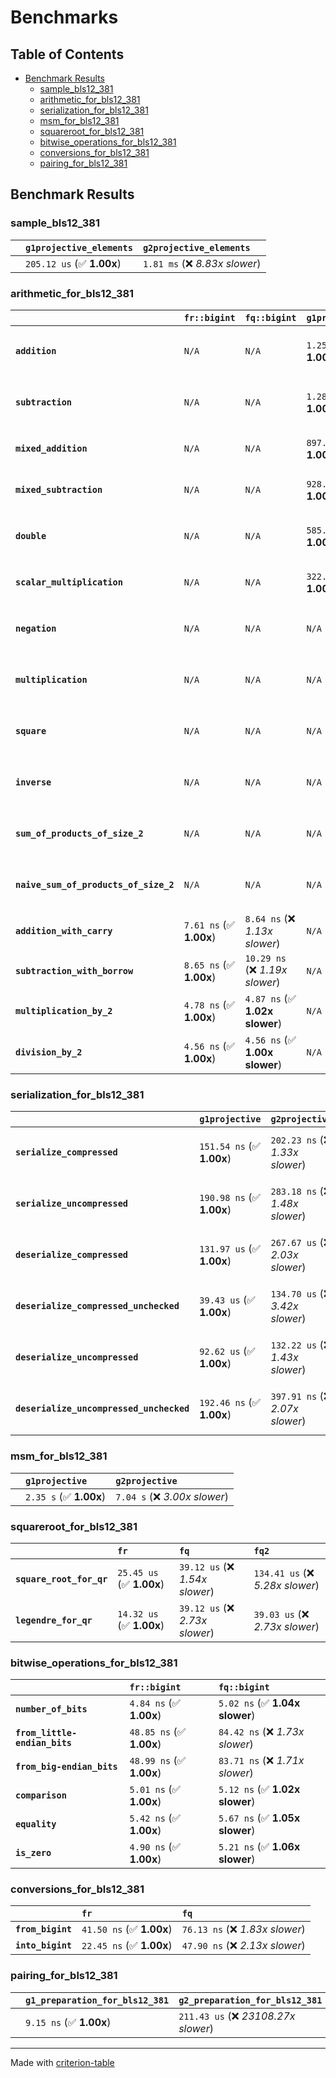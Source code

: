 # Benchmarks

## Table of Contents

- [Benchmark Results](#benchmark-results)
    - [sample_bls12_381](#sample_bls12_381)
    - [arithmetic_for_bls12_381](#arithmetic_for_bls12_381)
    - [serialization_for_bls12_381](#serialization_for_bls12_381)
    - [msm_for_bls12_381](#msm_for_bls12_381)
    - [squareroot_for_bls12_381](#squareroot_for_bls12_381)
    - [bitwise_operations_for_bls12_381](#bitwise_operations_for_bls12_381)
    - [conversions_for_bls12_381](#conversions_for_bls12_381)
    - [pairing_for_bls12_381](#pairing_for_bls12_381)

## Benchmark Results

### sample_bls12_381

|        | `g1projective_elements`          | `g2projective_elements`           |
|:-------|:---------------------------------|:--------------------------------- |
|        | `205.12 us` (✅ **1.00x**)        | `1.81 ms` (❌ *8.83x slower*)      |

### arithmetic_for_bls12_381

|                                       | `fr::bigint`            | `fq::bigint`                    | `g1projective`            | `g2projective`                   | `fq2`                            | `fq12`                            | `fq`                             | `fr`                              |
|:--------------------------------------|:------------------------|:--------------------------------|:--------------------------|:---------------------------------|:---------------------------------|:----------------------------------|:---------------------------------|:--------------------------------- |
| **`addition`**                        | `N/A`                   | `N/A`                           | `1.25 us` (✅ **1.00x**)   | `3.97 us` (❌ *3.19x slower*)     | `23.38 ns` (🚀 **53.28x faster**) | `194.31 ns` (🚀 **6.41x faster**)  | `12.73 ns` (🚀 **97.86x faster**) | `8.64 ns` (🚀 **144.15x faster**)  |
| **`subtraction`**                     | `N/A`                   | `N/A`                           | `1.28 us` (✅ **1.00x**)   | `4.03 us` (❌ *3.14x slower*)     | `23.46 ns` (🚀 **54.62x faster**) | `159.51 ns` (🚀 **8.03x faster**)  | `12.85 ns` (🚀 **99.73x faster**) | `8.77 ns` (🚀 **146.05x faster**)  |
| **`mixed_addition`**                  | `N/A`                   | `N/A`                           | `897.86 ns` (✅ **1.00x**) | `2.85 us` (❌ *3.17x slower*)     | `N/A`                            | `N/A`                             | `N/A`                            | `N/A`                             |
| **`mixed_subtraction`**               | `N/A`                   | `N/A`                           | `928.23 ns` (✅ **1.00x**) | `2.89 us` (❌ *3.11x slower*)     | `N/A`                            | `N/A`                             | `N/A`                            | `N/A`                             |
| **`double`**                          | `N/A`                   | `N/A`                           | `585.60 ns` (✅ **1.00x**) | `1.80 us` (❌ *3.08x slower*)     | `12.43 ns` (🚀 **47.11x faster**) | `67.82 ns` (🚀 **8.63x faster**)   | `7.24 ns` (🚀 **80.89x faster**)  | `5.87 ns` (🚀 **99.74x faster**)   |
| **`scalar_multiplication`**           | `N/A`                   | `N/A`                           | `322.53 us` (✅ **1.00x**) | `967.04 us` (❌ *3.00x slower*)   | `N/A`                            | `N/A`                             | `N/A`                            | `N/A`                             |
| **`negation`**                        | `N/A`                   | `N/A`                           | `N/A`                     | `N/A`                            | `22.81 ns` (❌ *3.72x slower*)    | `101.77 ns` (❌ *16.61x slower*)   | `18.24 ns` (❌ *2.98x slower*)    | `6.13 ns` (✅ **1.00x**)           |
| **`multiplication`**                  | `N/A`                   | `N/A`                           | `N/A`                     | `N/A`                            | `238.95 ns` (❌ *5.17x slower*)   | `6.21 us` (❌ *134.32x slower*)    | `76.92 ns` (❌ *1.67x slower*)    | `46.20 ns` (✅ **1.00x**)          |
| **`square`**                          | `N/A`                   | `N/A`                           | `N/A`                     | `N/A`                            | `175.80 ns` (❌ *4.70x slower*)   | `4.36 us` (❌ *116.63x slower*)    | `65.43 ns` (❌ *1.75x slower*)    | `37.42 ns` (✅ **1.00x**)          |
| **`inverse`**                         | `N/A`                   | `N/A`                           | `N/A`                     | `N/A`                            | `15.42 us` (❌ *2.17x slower*)    | `25.68 us` (❌ *3.61x slower*)     | `15.09 us` (❌ *2.12x slower*)    | `7.12 us` (✅ **1.00x**)           |
| **`sum_of_products_of_size_2`**       | `N/A`                   | `N/A`                           | `N/A`                     | `N/A`                            | `519.48 ns` (❌ *6.12x slower*)   | `12.74 us` (❌ *150.00x slower*)   | `116.34 ns` (❌ *1.37x slower*)   | `84.91 ns` (✅ **1.00x**)          |
| **`naive_sum_of_products_of_size_2`** | `N/A`                   | `N/A`                           | `N/A`                     | `N/A`                            | `509.18 ns` (❌ *5.81x slower*)   | `12.67 us` (❌ *144.49x slower*)   | `163.48 ns` (❌ *1.86x slower*)   | `87.67 ns` (✅ **1.00x**)          |
| **`addition_with_carry`**             | `7.61 ns` (✅ **1.00x**) | `8.64 ns` (❌ *1.13x slower*)    | `N/A`                     | `N/A`                            | `N/A`                            | `N/A`                             | `N/A`                            | `N/A`                             |
| **`subtraction_with_borrow`**         | `8.65 ns` (✅ **1.00x**) | `10.29 ns` (❌ *1.19x slower*)   | `N/A`                     | `N/A`                            | `N/A`                            | `N/A`                             | `N/A`                            | `N/A`                             |
| **`multiplication_by_2`**             | `4.78 ns` (✅ **1.00x**) | `4.87 ns` (✅ **1.02x slower**)  | `N/A`                     | `N/A`                            | `N/A`                            | `N/A`                             | `N/A`                            | `N/A`                             |
| **`division_by_2`**                   | `4.56 ns` (✅ **1.00x**) | `4.56 ns` (✅ **1.00x slower**)  | `N/A`                     | `N/A`                            | `N/A`                            | `N/A`                             | `N/A`                            | `N/A`                             |

### serialization_for_bls12_381

|                                          | `g1projective`            | `g2projective`                   | `fr`                               | `fq`                               | `fq2`                              | `fq12`                            |
|:-----------------------------------------|:--------------------------|:---------------------------------|:-----------------------------------|:-----------------------------------|:-----------------------------------|:--------------------------------- |
| **`serialize_compressed`**               | `151.54 ns` (✅ **1.00x**) | `202.23 ns` (❌ *1.33x slower*)   | `29.12 ns` (🚀 **5.20x faster**)    | `56.32 ns` (🚀 **2.69x faster**)    | `109.32 ns` (✅ **1.39x faster**)   | `711.80 ns` (❌ *4.70x slower*)    |
| **`serialize_uncompressed`**             | `190.98 ns` (✅ **1.00x**) | `283.18 ns` (❌ *1.48x slower*)   | `29.38 ns` (🚀 **6.50x faster**)    | `57.19 ns` (🚀 **3.34x faster**)    | `109.22 ns` (✅ **1.75x faster**)   | `717.51 ns` (❌ *3.76x slower*)    |
| **`deserialize_compressed`**             | `131.97 us` (✅ **1.00x**) | `267.67 us` (❌ *2.03x slower*)   | `52.97 ns` (🚀 **2491.40x faster**) | `94.47 ns` (🚀 **1396.93x faster**) | `213.94 ns` (🚀 **616.85x faster**) | `1.32 us` (🚀 **99.61x faster**)   |
| **`deserialize_compressed_unchecked`**   | `39.43 us` (✅ **1.00x**)  | `134.70 us` (❌ *3.42x slower*)   | `52.70 ns` (🚀 **748.32x faster**)  | `94.38 ns` (🚀 **417.82x faster**)  | `213.90 ns` (🚀 **184.36x faster**) | `1.33 us` (🚀 **29.75x faster**)   |
| **`deserialize_uncompressed`**           | `92.62 us` (✅ **1.00x**)  | `132.22 us` (❌ *1.43x slower*)   | `53.05 ns` (🚀 **1746.02x faster**) | `94.38 ns` (🚀 **981.37x faster**)  | `213.72 ns` (🚀 **433.37x faster**) | `1.33 us` (🚀 **69.90x faster**)   |
| **`deserialize_uncompressed_unchecked`** | `192.46 ns` (✅ **1.00x**) | `397.91 ns` (❌ *2.07x slower*)   | `53.01 ns` (🚀 **3.63x faster**)    | `94.61 ns` (🚀 **2.03x faster**)    | `213.61 ns` (✅ **1.11x slower**)   | `1.33 us` (❌ *6.90x slower*)      |

### msm_for_bls12_381

|        | `g1projective`          | `g2projective`                 |
|:-------|:------------------------|:------------------------------ |
|        | `2.35 s` (✅ **1.00x**)  | `7.04 s` (❌ *3.00x slower*)    |

### squareroot_for_bls12_381

|                          | `fr`                     | `fq`                            | `fq2`                             |
|:-------------------------|:-------------------------|:--------------------------------|:--------------------------------- |
| **`square_root_for_qr`** | `25.45 us` (✅ **1.00x**) | `39.12 us` (❌ *1.54x slower*)   | `134.41 us` (❌ *5.28x slower*)    |
| **`legendre_for_qr`**    | `14.32 us` (✅ **1.00x**) | `39.12 us` (❌ *2.73x slower*)   | `39.03 us` (❌ *2.73x slower*)     |

### bitwise_operations_for_bls12_381

|                               | `fr::bigint`             | `fq::bigint`                     |
|:------------------------------|:-------------------------|:-------------------------------- |
| **`number_of_bits`**          | `4.84 ns` (✅ **1.00x**)  | `5.02 ns` (✅ **1.04x slower**)   |
| **`from_little-endian_bits`** | `48.85 ns` (✅ **1.00x**) | `84.42 ns` (❌ *1.73x slower*)    |
| **`from_big-endian_bits`**    | `48.99 ns` (✅ **1.00x**) | `83.71 ns` (❌ *1.71x slower*)    |
| **`comparison`**              | `5.01 ns` (✅ **1.00x**)  | `5.12 ns` (✅ **1.02x slower**)   |
| **`equality`**                | `5.42 ns` (✅ **1.00x**)  | `5.67 ns` (✅ **1.05x slower**)   |
| **`is_zero`**                 | `4.90 ns` (✅ **1.00x**)  | `5.21 ns` (✅ **1.06x slower**)   |

### conversions_for_bls12_381

|                   | `fr`                     | `fq`                             |
|:------------------|:-------------------------|:-------------------------------- |
| **`from_bigint`** | `41.50 ns` (✅ **1.00x**) | `76.13 ns` (❌ *1.83x slower*)    |
| **`into_bigint`** | `22.45 ns` (✅ **1.00x**) | `47.90 ns` (❌ *2.13x slower*)    |

### pairing_for_bls12_381

|        | `g1_preparation_for_bls12_381`          | `g2_preparation_for_bls12_381`          | `miller_loop_for_bls12_381`          | `final_exponentiation_for_bls12_381`          | `full_pairing_for_bls12_381`           |
|:-------|:----------------------------------------|:----------------------------------------|:-------------------------------------|:----------------------------------------------|:-------------------------------------- |
|        | `9.15 ns` (✅ **1.00x**)                 | `211.43 us` (❌ *23108.27x slower*)      | `590.67 us` (❌ *64556.81x slower*)   | `1.06 ms` (❌ *115889.64x slower*)             | `1.88 ms` (❌ *205486.18x slower*)      |

---
Made with [criterion-table](https://github.com/nu11ptr/criterion-table)

